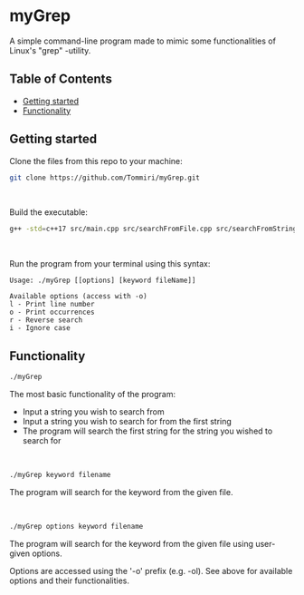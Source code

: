 # myGrep

A simple command-line program made to mimic some functionalities of Linux's "grep" -utility.

## Table of Contents

* [Getting started](#getting-started)
* [Functionality](#functionality)

## Getting started

<a name="getting-started"></a>

Clone the files from this repo to your machine:

```bash
git clone https://github.com/Tommiri/myGrep.git
```

<br>

Build the executable:

```bash
g++ -std=c++17 src/main.cpp src/searchFromFile.cpp src/searchFromString.cpp -o myGrep
```

<br>

Run the program from your terminal using this syntax:

```
Usage: ./myGrep [[options] [keyword fileName]]

Available options (access with -o)
l - Print line number
o - Print occurrences
r - Reverse search
i - Ignore case
```

## Functionality

<a name="functionality"></a>

```bash
./myGrep
```

The most basic functionality of the program:

* Input a string you wish to search from
* Input a string you wish to search for from the first string
* The program will search the first string for the string you wished to search for

<br>

```bash
./myGrep keyword filename
```

The program will search for the keyword from the given file.

<br>

```bash
./myGrep options keyword filename
```

The program will search for the keyword from the given file using user-given options.

Options are accessed using the '-o' prefix (e.g. -ol). See above for available options and their functionalities.
